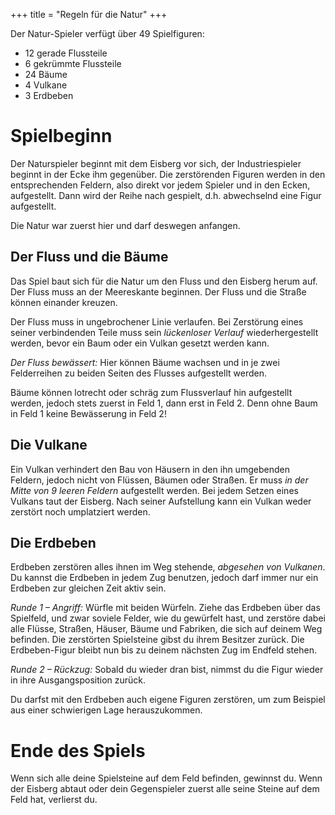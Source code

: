 +++
title = "Regeln für die Natur"
+++

Der Natur-Spieler verfügt über 49 Spielfiguren:

- 12 gerade Flussteile
- 6 gekrümmte Flussteile
- 24 Bäume
- 4 Vulkane
- 3 Erdbeben

# Spielbeginn

Der Naturspieler beginnt mit dem Eisberg vor sich, der Industriespieler beginnt in der Ecke ihm gegenüber.
Die zerstörenden Figuren werden in den entsprechenden Feldern, also direkt vor jedem Spieler und in den Ecken, aufgestellt.
Dann wird der Reihe nach gespielt, d.h. abwechselnd eine Figur aufgestellt.

Die Natur war zuerst hier und darf deswegen anfangen.

## Der Fluss und die Bäume

Das Spiel baut sich für die Natur um den Fluss und den Eisberg herum auf.
Der Fluss muss an der Meereskante beginnen.
Der Fluss und die Straße können einander kreuzen.

Der Fluss muss in ungebrochener Linie verlaufen.
Bei Zerstörung eines seiner verbindenden Teile muss sein *lückenloser Verlauf* wiederhergestellt werden, bevor ein Baum oder ein Vulkan gesetzt werden kann.

*Der Fluss bewässert:* Hier können Bäume wachsen und in je zwei Felderreihen zu beiden Seiten des Flusses aufgestellt werden.

Bäume können lotrecht oder schräg zum Flussverlauf hin aufgestellt werden, jedoch stets zuerst in Feld 1, dann erst in Feld 2.
Denn ohne Baum in Feld 1 keine Bewässerung in Feld 2!

## Die Vulkane

Ein Vulkan verhindert den Bau von Häusern in den ihn umgebenden Feldern, jedoch nicht von Flüssen, Bäumen oder Straßen.
Er muss *in der Mitte von 9 leeren Feldern* aufgestellt werden.
Bei jedem Setzen eines Vulkans taut der Eisberg.
Nach seiner Aufstellung kann ein Vulkan weder zerstört noch umplatziert werden.

## Die Erdbeben

Erdbeben zerstören alles ihnen im Weg stehende, *abgesehen von Vulkanen*.
Du kannst die Erdbeben in jedem Zug benutzen, jedoch darf immer nur ein Erdbeben zur gleichen Zeit aktiv sein.

*Runde 1 – Angriff:* Würfle mit beiden Würfeln.
Ziehe das Erdbeben über das Spielfeld, und zwar soviele Felder, wie du gewürfelt hast, und zerstöre dabei alle Flüsse, Straßen, Häuser, Bäume und Fabriken, die sich auf deinem Weg befinden.
Die zerstörten Spielsteine gibst du ihrem Besitzer zurück.
Die Erdbeben-Figur bleibt nun bis zu deinem nächsten Zug im Endfeld stehen.

*Runde 2 – Rückzug:* Sobald du wieder dran bist, nimmst du die Figur wieder in ihre Ausgangsposition zurück.

Du darfst mit den Erdbeben auch eigene Figuren zerstören, um zum Beispiel aus einer schwierigen Lage herauszukommen.

# Ende des Spiels

Wenn sich alle deine Spielsteine auf dem Feld befinden, gewinnst du.
Wenn der Eisberg abtaut oder dein Gegenspieler zuerst alle seine Steine auf dem Feld hat, verlierst du.
